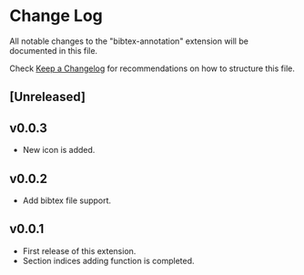 # Change Log

All notable changes to the "bibtex-annotation" extension will be documented in this file.

Check [Keep a Changelog](http://keepachangelog.com/) for recommendations on how to structure this file.

## [Unreleased]

## v0.0.3

- New icon is added.

## v0.0.2

- Add bibtex file support.

## v0.0.1

- First release of this extension.
- Section indices adding function is completed.